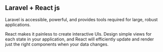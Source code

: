## Laravel + React js

Laravel is accessible, powerful, and provides tools required for large, robust applications.

React makes it painless to create interactive UIs. Design simple views for each state in your application, and React will efficiently update and render just the right components when your data changes.
